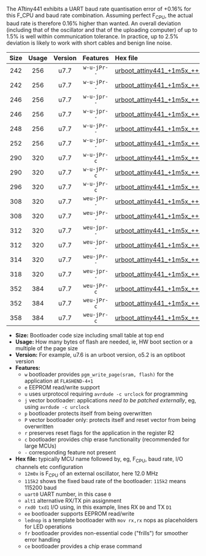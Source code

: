 The ATtiny441 exhibits a UART baud rate quantisation error of +0.16% for this F_CPU and baud rate combination. Assuming perfect F<sub>CPU</sub>, the actual baud rate is therefore 0.16% higher than wanted. An overall deviation (including that of the oscillator and that of the uploading computer) of up to 1.5% is well within communication tolerance. In practice, up to 2.5% deviation is likely to work with short cables and benign line noise.

|Size|Usage|Version|Features|Hex file|
|:-:|:-:|:-:|:-:|:--|
|242|256|u7.7|`w-u-jPr--`|[urboot_attiny441_+1m5x_++14k4_uart0_rxa2_txa1_lednop.hex](https://raw.githubusercontent.com/stefanrueger/urboot.hex/main/mcus/attiny441/external_oscillator/fcpu_+1m5x/br_++14k4/urboot_attiny441_+1m5x_++14k4_uart0_rxa2_txa1_lednop.hex)|
|242|256|u7.7|`w-u-jPr--`|[urboot_attiny441_+1m5x_++14k4_uart1_rxa4_txa5_lednop.hex](https://raw.githubusercontent.com/stefanrueger/urboot.hex/main/mcus/attiny441/external_oscillator/fcpu_+1m5x/br_++14k4/urboot_attiny441_+1m5x_++14k4_uart1_rxa4_txa5_lednop.hex)|
|246|256|u7.7|`w-u-jpr--`|[urboot_attiny441_+1m5x_++14k4_uart0_rxa2_txa1_lednop_fr.hex](https://raw.githubusercontent.com/stefanrueger/urboot.hex/main/mcus/attiny441/external_oscillator/fcpu_+1m5x/br_++14k4/urboot_attiny441_+1m5x_++14k4_uart0_rxa2_txa1_lednop_fr.hex)|
|246|256|u7.7|`w-u-jpr--`|[urboot_attiny441_+1m5x_++14k4_uart1_rxa4_txa5_lednop_fr.hex](https://raw.githubusercontent.com/stefanrueger/urboot.hex/main/mcus/attiny441/external_oscillator/fcpu_+1m5x/br_++14k4/urboot_attiny441_+1m5x_++14k4_uart1_rxa4_txa5_lednop_fr.hex)|
|248|256|u7.7|`w-u-jPr--`|[urboot_attiny441_+1m5x_++14k4_uart0_alt1_rxb2_txa7_lednop.hex](https://raw.githubusercontent.com/stefanrueger/urboot.hex/main/mcus/attiny441/external_oscillator/fcpu_+1m5x/br_++14k4/urboot_attiny441_+1m5x_++14k4_uart0_alt1_rxb2_txa7_lednop.hex)|
|252|256|u7.7|`w-u-jpr--`|[urboot_attiny441_+1m5x_++14k4_uart0_alt1_rxb2_txa7_lednop_fr.hex](https://raw.githubusercontent.com/stefanrueger/urboot.hex/main/mcus/attiny441/external_oscillator/fcpu_+1m5x/br_++14k4/urboot_attiny441_+1m5x_++14k4_uart0_alt1_rxb2_txa7_lednop_fr.hex)|
|290|320|u7.7|`w-u-jPr-c`|[urboot_attiny441_+1m5x_++14k4_uart0_rxa2_txa1_lednop_fr_ce.hex](https://raw.githubusercontent.com/stefanrueger/urboot.hex/main/mcus/attiny441/external_oscillator/fcpu_+1m5x/br_++14k4/urboot_attiny441_+1m5x_++14k4_uart0_rxa2_txa1_lednop_fr_ce.hex)|
|290|320|u7.7|`w-u-jPr-c`|[urboot_attiny441_+1m5x_++14k4_uart1_rxa4_txa5_lednop_fr_ce.hex](https://raw.githubusercontent.com/stefanrueger/urboot.hex/main/mcus/attiny441/external_oscillator/fcpu_+1m5x/br_++14k4/urboot_attiny441_+1m5x_++14k4_uart1_rxa4_txa5_lednop_fr_ce.hex)|
|296|320|u7.7|`w-u-jPr-c`|[urboot_attiny441_+1m5x_++14k4_uart0_alt1_rxb2_txa7_lednop_fr_ce.hex](https://raw.githubusercontent.com/stefanrueger/urboot.hex/main/mcus/attiny441/external_oscillator/fcpu_+1m5x/br_++14k4/urboot_attiny441_+1m5x_++14k4_uart0_alt1_rxb2_txa7_lednop_fr_ce.hex)|
|308|320|u7.7|`weu-jPr--`|[urboot_attiny441_+1m5x_++14k4_uart0_rxa2_txa1_ee_lednop.hex](https://raw.githubusercontent.com/stefanrueger/urboot.hex/main/mcus/attiny441/external_oscillator/fcpu_+1m5x/br_++14k4/urboot_attiny441_+1m5x_++14k4_uart0_rxa2_txa1_ee_lednop.hex)|
|308|320|u7.7|`weu-jPr--`|[urboot_attiny441_+1m5x_++14k4_uart1_rxa4_txa5_ee_lednop.hex](https://raw.githubusercontent.com/stefanrueger/urboot.hex/main/mcus/attiny441/external_oscillator/fcpu_+1m5x/br_++14k4/urboot_attiny441_+1m5x_++14k4_uart1_rxa4_txa5_ee_lednop.hex)|
|312|320|u7.7|`weu-jpr--`|[urboot_attiny441_+1m5x_++14k4_uart0_rxa2_txa1_ee_lednop_fr.hex](https://raw.githubusercontent.com/stefanrueger/urboot.hex/main/mcus/attiny441/external_oscillator/fcpu_+1m5x/br_++14k4/urboot_attiny441_+1m5x_++14k4_uart0_rxa2_txa1_ee_lednop_fr.hex)|
|312|320|u7.7|`weu-jpr--`|[urboot_attiny441_+1m5x_++14k4_uart1_rxa4_txa5_ee_lednop_fr.hex](https://raw.githubusercontent.com/stefanrueger/urboot.hex/main/mcus/attiny441/external_oscillator/fcpu_+1m5x/br_++14k4/urboot_attiny441_+1m5x_++14k4_uart1_rxa4_txa5_ee_lednop_fr.hex)|
|314|320|u7.7|`weu-jPr--`|[urboot_attiny441_+1m5x_++14k4_uart0_alt1_rxb2_txa7_ee_lednop.hex](https://raw.githubusercontent.com/stefanrueger/urboot.hex/main/mcus/attiny441/external_oscillator/fcpu_+1m5x/br_++14k4/urboot_attiny441_+1m5x_++14k4_uart0_alt1_rxb2_txa7_ee_lednop.hex)|
|318|320|u7.7|`weu-jpr--`|[urboot_attiny441_+1m5x_++14k4_uart0_alt1_rxb2_txa7_ee_lednop_fr.hex](https://raw.githubusercontent.com/stefanrueger/urboot.hex/main/mcus/attiny441/external_oscillator/fcpu_+1m5x/br_++14k4/urboot_attiny441_+1m5x_++14k4_uart0_alt1_rxb2_txa7_ee_lednop_fr.hex)|
|352|384|u7.7|`weu-jPr-c`|[urboot_attiny441_+1m5x_++14k4_uart0_rxa2_txa1_ee_lednop_fr_ce.hex](https://raw.githubusercontent.com/stefanrueger/urboot.hex/main/mcus/attiny441/external_oscillator/fcpu_+1m5x/br_++14k4/urboot_attiny441_+1m5x_++14k4_uart0_rxa2_txa1_ee_lednop_fr_ce.hex)|
|352|384|u7.7|`weu-jPr-c`|[urboot_attiny441_+1m5x_++14k4_uart1_rxa4_txa5_ee_lednop_fr_ce.hex](https://raw.githubusercontent.com/stefanrueger/urboot.hex/main/mcus/attiny441/external_oscillator/fcpu_+1m5x/br_++14k4/urboot_attiny441_+1m5x_++14k4_uart1_rxa4_txa5_ee_lednop_fr_ce.hex)|
|358|384|u7.7|`weu-jPr-c`|[urboot_attiny441_+1m5x_++14k4_uart0_alt1_rxb2_txa7_ee_lednop_fr_ce.hex](https://raw.githubusercontent.com/stefanrueger/urboot.hex/main/mcus/attiny441/external_oscillator/fcpu_+1m5x/br_++14k4/urboot_attiny441_+1m5x_++14k4_uart0_alt1_rxb2_txa7_ee_lednop_fr_ce.hex)|

- **Size:** Bootloader code size including small table at top end
- **Usage:** How many bytes of flash are needed, ie, HW boot section or a multiple of the page size
- **Version:** For example, u7.6 is an urboot version, o5.2 is an optiboot version
- **Features:**
  + `w` bootloader provides `pgm_write_page(sram, flash)` for the application at `FLASHEND-4+1`
  + `e` EEPROM read/write support
  + `u` uses urprotocol requiring `avrdude -c urclock` for programming
  + `j` vector bootloader: applications *need to be patched externally*, eg, using `avrdude -c urclock`
  + `p` bootloader protects itself from being overwritten
  + `P` vector bootloader only: protects itself and reset vector from being overwritten
  + `r` preserves reset flags for the application in the register R2
  + `c` bootloader provides chip erase functionality (recommended for large MCUs)
  + `-` corresponding feature not present
- **Hex file:** typically MCU name followed by, eg, F<sub>CPU</sub>, baud rate, I/O channels etc configuration
  + `12m0x` is F<sub>CPU</sub> of an external oscillator, here 12.0 MHz
  + `115k2` shows the fixed baud rate of the bootloader: `115k2` means 115200 baud
  + `uart0` UART number, in this case `0`
  + `alt1` alternative RX/TX pin assignment
  + `rxd0 txd1` I/O using, in this example, lines RX `D0` and TX `D1`
  + `ee` bootloader supports EEPROM read/write
  + `lednop` is a template bootloader with `mov rx,rx` nops as placeholders for LED operations
  + `fr` bootloader provides non-essential code ("frills") for smoother error handling
  + `ce` bootloader provides a chip erase command

